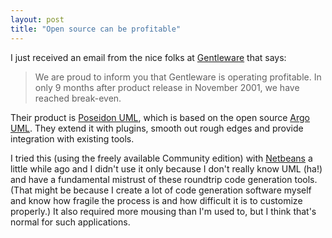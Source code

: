 ```yaml
---
layout: post
title: "Open source can be profitable"
---
```




<p>I just received an email from the nice folks at <a href="http://www.gentleware.com/">Gentleware</a> that says:</p>

<p><blockquote>We are proud to inform you that Gentleware is operating profitable. In only 9 months after product release in November 2001, we have reached break-even.</blockquote>

<p>Their product is <a href="http://www.gentleware.com/products/index.php3">Poseidon UML</a>, which is based on the open source <a href="http://argouml.tigris.org/">Argo UML</a>. They extend it with plugins, smooth out rough edges and provide integration with existing tools.</p>

<p>I tried this (using the freely available Community edition) with <a href="http://www.netbeans.org/">Netbeans</a> a little while ago and I didn't use it only because I don't really know UML (ha!) and have a fundamental mistrust of these roundtrip code generation tools. (That might be because I create a lot of code generation software myself and know how fragile the process is and how difficult it is to customize properly.) It also required more mousing than I'm used to, but I think that's normal for such applications.</p>


